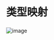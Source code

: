 # 类型映射
### 
![image](https://file.bbzy.online/blog/Pvif2ZA9u-OjXPvhc6N7lC_PtFfyYcK_-t5xaYpTEm8.png)

